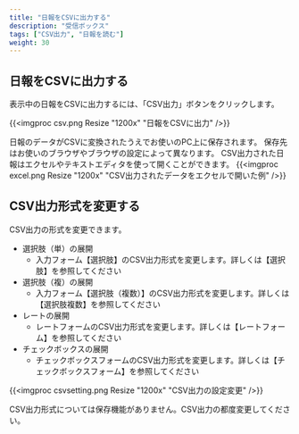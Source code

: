 ```yaml
---
title: "日報をCSVに出力する"
description: "受信ボックス"
tags: ["CSV出力", "日報を読む"]
weight: 30
---
```


## 日報をCSVに出力する

表示中の日報をCSVに出力するには、「CSV出力」ボタンをクリックします。

{{<imgproc csv.png Resize "1200x" "日報をCSVに出力" />}}

日報のデータがCSVに変換されたうえでお使いのPC上に保存されます。
保存先はお使いのブラウザやブラウザの設定によって異なります。
CSV出力された日報はエクセルやテキストエディタを使って開くことができます。
{{<imgproc excel.png Resize "1200x" "CSV出力されたデータをエクセルで開いた例" />}}

## CSV出力形式を変更する

CSV出力の形式を変更できます。

- 選択肢（単）の展開
  - 入力フォーム【選択肢】のCSV出力形式を変更します。詳しくは【選択肢】を参照してください
- 選択肢（複）の展開
  - 入力フォーム【選択肢（複数）】のCSV出力形式を変更します。詳しくは【選択肢複数】を参照してください
- レートの展開
  - レートフォームのCSV出力形式を変更します。詳しくは【レートフォーム】を参照してください
- チェックボックスの展開
  - チェックボックスフォームのCSV出力形式を変更します。詳しくは【チェックボックスフォーム】を参照してください

{{<imgproc csvsetting.png Resize "1200x" "CSV出力の設定変更" />}}

CSV出力形式については保存機能がありません。CSV出力の都度変更してください。

